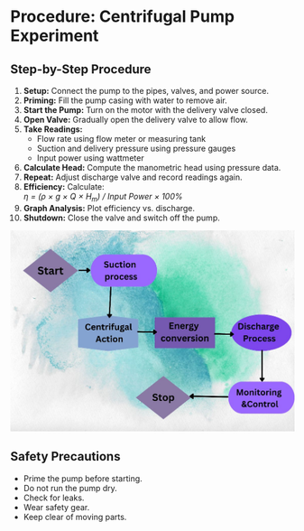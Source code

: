<!DOCTYPE html>
<html lang="en">
<head>
  <meta charset="UTF-8">
  
</head>
<body>
  <h1>Procedure: Centrifugal Pump Experiment</h1>

  <h2>Step-by-Step Procedure</h2>
  <ol>
    <li><strong>Setup:</strong> Connect the pump to the pipes, valves, and power source.</li>
    <li><strong>Priming:</strong> Fill the pump casing with water to remove air.</li>
    <li><strong>Start the Pump:</strong> Turn on the motor with the delivery valve closed.</li>
    <li><strong>Open Valve:</strong> Gradually open the delivery valve to allow flow.</li>
    <li><strong>Take Readings:</strong>
      <ul>
        <li>Flow rate using flow meter or measuring tank</li>
        <li>Suction and delivery pressure using pressure gauges</li>
        <li>Input power using wattmeter</li>
      </ul>
    </li>
    <li><strong>Calculate Head:</strong> Compute the manometric head using pressure data.</li>
    <li><strong>Repeat:</strong> Adjust discharge valve and record readings again.</li>
    <li><strong>Efficiency:</strong> Calculate:
      <br><em>η = (ρ × g × Q × H<sub>m</sub>) / Input Power × 100%</em>
    </li>
    <li><strong>Graph Analysis:</strong> Plot efficiency vs. discharge.</li>
    <li><strong>Shutdown:</strong> Close the valve and switch off the pump.</li>
  </ol>
<img src="./images/WhatsApp Image 2025-05-31 at 23.07.12_d03f9a4d.jpg" alt="Reynolds Simulation" width="1000">

  <h2>Safety Precautions</h2>
  <ul>
    <li>Prime the pump before starting.</li>
    <li>Do not run the pump dry.</li>
    <li>Check for leaks.</li>
    <li>Wear safety gear.</li>
    <li>Keep clear of moving parts.</li>
  </ul>
</body>
</html>

